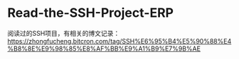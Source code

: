 # Read-the-SSH-Project-ERP
阅读过的SSH项目，有相关的博文记录：https://zhongfucheng.bitcron.com/tag/SSH%E6%95%B4%E5%90%88%E4%B8%8E%E9%98%85%E8%AF%BB%E9%A1%B9%E7%9B%AE
